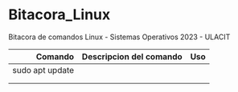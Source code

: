 # Bitacora_Linux
Bitacora de comandos Linux - Sistemas Operativos 2023 - ULACIT

| Comando                     |             Descripcion del comando                     | Uso |
|----------------------------:|---------------------------------------------------------|-----|
|  sudo apt update            |                                                         |     |
|                             |                                                         |     |
|                             |                                                         |     |
